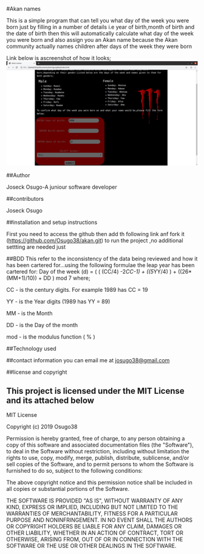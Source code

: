 #Akan names

This is a simple program that can tell you what day of the week you were born just by filling in a number of details  i.e year of birth,month of birth and the date of birth then this will automatically calculate what day of the week you were born and also assign you an Akan name because the Akan community actually names children after days of the week they were born

Link below is ascreenshot of how it looks;
![](images/overview.jpg)


##Author

Joseck Osugo-A juniour software developer


##contributors

Joseck Osugo

##installation and setup instructions

First you need to access the github  then add th following link anf fork it (https://github.com/Osugo38/akan.git) to run the project ,no additional  settting are needed just

##BDD
This refer to the inconsistency of the data being reviewed and how it has been cartered for...using the following formulae the leap year has been cartered for:
Day of the week (d) = ( ( (CC/4) -2*CC-1) + ((5*YY/4) ) + ((26*(MM+1)/10)) + DD ) mod 7
where;

CC - is the century digits. For example 1989 has CC = 19

YY - is the Year digits (1989 has YY = 89)

MM -  is the Month

DD - is the Day of the month

mod - is the modulus function ( % )

##Technology used





##contact information
you can email me at josugo38@gmail.com

##license and copyright

This project is licensed under the MIT License and its attached below
--------------------------------
MIT License

Copyright (c) 2019 Osugo38

Permission is hereby granted, free of charge, to any person obtaining a copy
of this software and associated documentation files (the "Software"), to deal
in the Software without restriction, including without limitation the rights
to use, copy, modify, merge, publish, distribute, sublicense, and/or sell
copies of the Software, and to permit persons to whom the Software is
furnished to do so, subject to the following conditions:

The above copyright notice and this permission notice shall be included in all
copies or substantial portions of the Software.

THE SOFTWARE IS PROVIDED "AS IS", WITHOUT WARRANTY OF ANY KIND, EXPRESS OR
IMPLIED, INCLUDING BUT NOT LIMITED TO THE WARRANTIES OF MERCHANTABILITY,
FITNESS FOR A PARTICULAR PURPOSE AND NONINFRINGEMENT. IN NO EVENT SHALL THE
AUTHORS OR COPYRIGHT HOLDERS BE LIABLE FOR ANY CLAIM, DAMAGES OR OTHER
LIABILITY, WHETHER IN AN ACTION OF CONTRACT, TORT OR OTHERWISE, ARISING FROM,
OUT OF OR IN CONNECTION WITH THE SOFTWARE OR THE USE OR OTHER DEALINGS IN THE
SOFTWARE.
